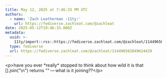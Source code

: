 ```yaml
---
title: May 12, 2025 at 7:46:33 PM UTC
authors:
  - name: 'Zach Leatherman :11ty:'
    url: https://fediverse.zachleat.com/@zachleat
date: 2025-05-12T19:46:33.000Z
metadata:
  uuid: >-
    11ty/import::rss::https://fediverse.zachleat.com/@zachleat/114496582049624429
  type: fediverse
  url: https://fediverse.zachleat.com/@zachleat/114496582049624429
---
```

\<p>have you ever \*really\* stopped to think about how wild it is that \[\].join(&quot;\\n&quot;) returns &quot;&quot; — what is it joining??\</p>